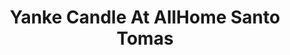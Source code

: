---
title: "Yanke Candle At AllHome Santo Tomas"
url: /batangas/yanke-candle-at-allhome-santo-tomas/
shop: Warenhaus
---